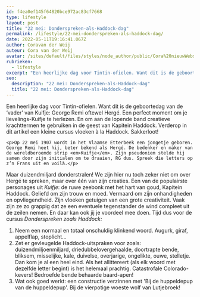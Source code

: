 ```yaml
---
id: f4ea0ef145f64820bce972ac83cf7668
type: lifestyle
layout: post
title: "22 mei: Donderspreken-als-Haddock-dag"
permalink: /lifestyle/22-mei-donderspreken-als-haddock-dag/
date: 2022-05-11T19:16:41.067Z
author: Coravan der Weij
auteur: Cora van der Weij
avatar: /sites/default/files/styles/node_author/public/Cora%20nieuwWebsite.jpg?itok=_QH_WbXZ
rubrieken:
  - lifestyle
excerpt: "Een heerlijke dag voor Tintin-ofielen. Want dit is de geboortedag van de ‘vader’ van Kuifje: George Remi oftewel Hergé. Een perfect moment om je lievelings-Kuifje te herlezen. En om aan de lopende band creatieve krachttermen te gebruiken in de geest van Kapitein Haddock. Verderop in dit artikel een kleine cursus vloeken à la Haddock. Sakkerloot!  "
seo:
  description: "22 mei: Donderspreken-als-Haddock-dag"
  title: "22 mei: Donderspreken-als-Haddock-dag"
---
```

Een heerlijke dag voor Tintin-ofielen. Want dit is de geboortedag van de ‘vader’ van Kuifje: George Remi oftewel Hergé. Een perfect moment om je lievelings-Kuifje te herlezen. En om aan de lopende band creatieve krachttermen te gebruiken in de geest van Kapitein Haddock. Verderop in dit artikel een kleine cursus vloeken à la Haddock. Sakkerloot!  

    <p>Op 22 mei 1907 wordt in het Vlaamse Etterbeek een jongetje geboren. George Remi heet hij, beter bekend als Hergé. De bedenker en maker van de wereldberoemde strip <em>Kuifje</em>. Zijn pseudoniem stelde hij samen door zijn initialen om te draaien, RG dus. Spreek die letters op z’n Frans uit en voilà.</p>
<p>Maar duizendmiljard donderstralen! We zijn hier nu toch zeker niet om over Hergé te spreken, maar over één van zijn creaties. Een van de populairste personages uit <em>Kuifje</em>: de ruwe zeebonk met het hart van goud, Kapitein Haddock. Geliefd om zijn trouw en moed. Vermaard om zijn onhandigheden en opvliegendheid. Zijn vloeken getuigen van een grote creativiteit. Vaak zijn ze zo grappig dat ze een eventuele tegenstander de wind compleet uit de zeilen nemen. En daar kan ook jij je voordeel mee doen. Tijd dus voor de cursus<em> Donderspreken zoals Haddock:</em></p>
<ol><li>Neem een normaal en totaal onschuldig klinkend woord. Augurk, giraf, appelflap, stoplicht…</li>
<li>Zet er gevleugelde Haddock-uitspraken voor zoals: duizendmiljoenmiljard, driedubbelovergehaalde, doortrapte bende, bliksem, misselijke, kale, duivelse, overjarige, ongelikte, ouwe, stelletje. Dan kom je al een heel eind. Als het allittereert (als elk woord met dezelfde letter begint) is het helemaal prachtig. Catastrofale Colorado-kevers! Bedroefde bende behaarde baard-apen!</li>
<li>Wat ook goed werkt: een constructie verzinnen met 'Bij de huppeldepup van de huppeldepup'. Bij de vierpotige woeste wolf van Lutjebroek!</li>
</ol><p> </p>  
